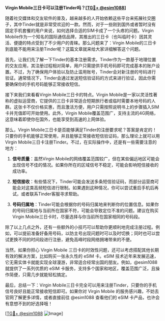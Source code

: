 **Virgin Mobile三日卡可以注册Tinder吗？[[TG💪+ @esim1088](https://t.me/s/esim1088)]**

随着社交媒体和交友软件的普及，越来越多的人开始依赖这些平台来拓展社交圈子，其中Tinder就是非常受欢迎的一款。然而，对于一些刚到国外或者暂时没有固定手机套餐的用户来说，如何选择合适的SIM卡成了一个头疼的问题。Virgin Mobile作为一个知名的国际通信品牌，其推出的三日卡（也叫临时卡）因其灵活、便捷的特点受到了不少用户的青睐。那么问题来了：Virgin Mobile的三日卡到底能不能用来注册Tinder呢？这篇文章就来给大家详细解答这个问题。

首先，让我们先了解一下Tinder的基本注册需求。Tinder作为一款基于地理位置的交友应用，其注册过程相对简单，用户只需提供手机号码即可完成基本的账户设置。不过，为了确保用户体验以及防止滥用账号，Tinder会对新注册的号码进行验证。通常情况下，Tinder会通过发送短信验证码的方式来进行验证，因此你需要确保你的手机号码能够正常接收短信。

接下来我们来看看Virgin Mobile三日卡的特点。Virgin Mobile是一家以灵活性著称的虚拟运营商，它提供的三日卡非常适合短期旅行者或临时需要本地号码的人群。这张卡不仅价格实惠，而且激活方便，用户只需按照说明书上的步骤插入SIM卡并充值即可开始使用。此外，Virgin Mobile覆盖范围广，支持主流的4G网络，这意味着即使你在国外，也能享受到高速的上网体验。

那么，Virgin Mobile三日卡是否能够满足Tinder的注册要求呢？答案是肯定的！只要你的手机能够正常使用，并且能够正常接收短信验证码，那么理论上就可以用Virgin Mobile三日卡注册Tinder。不过，在实际操作中，还是有一些需要注意的地方：

1. **信号质量**：虽然Virgin Mobile的网络覆盖范围较广，但在某些偏远地区可能会出现信号不佳的情况。如果你所在的区域信号不稳定，可能会影响短信接收的成功率。
   
2. **短信接收**：有些情况下，Tinder可能会发送多条短信验证码，而部分运营商可能会对这类高频短信进行限制。如果遇到这种情况，你可以尝试重启手机后再试，或者联系Tinder客服寻求帮助。

3. **号码归属地**：Tinder可能会根据你的号码归属地来判断你的位置信息。如果你的号码归属地与当前所在国家不符，可能会导致定位不准的问题。建议在购买Virgin Mobile三日卡时，尽量选择与你当前所在国家相同的号码段。

除了以上几点之外，还有一些额外的小技巧可以帮助你更顺利地完成注册过程。例如，可以提前准备好备用号码，以防主号出现问题时可以及时切换；同时也可以尝试更换不同的时间段进行注册，避免高峰时段网络拥堵带来的不便。

当然，如果你担心 Virgin Mobile 三日卡的时效性问题，还可以考虑搭配其他长期有效的解决方案，比如购买一张永久性的 eSIM 卡。eSIM 技术近年来发展迅速，它无需实体卡就能实现全球漫游，非常适合经常出国的朋友。例如，@esim1088 就提供了一系列优质的 eSIM 卡服务，支持多个国家和地区，覆盖范围广泛，且操作简便，只需几步就能轻松搞定。

最后，总结一下：Virgin Mobile三日卡完全可以用来注册Tinder，只要你的手机信号良好且能正常接收短信即可。如果你对 Virgin Mobile 的服务感兴趣，不妨去官网了解更多详情，或者直接前往 @esim1088 查看他们的 eSIM 卡产品，也许会有意想不到的好选择哦！

[[TG💪+ @esim1088](https://t.me/s/esim1088) ![Image](https://i.postimg.cc/4NQfJmqS/Snipaste-2025-05-13-00-14-12.png)]